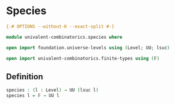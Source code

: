 # Species

```agda
{-# OPTIONS --without-K --exact-split #-}

module univalent-combinatorics.species where

open import foundation.universe-levels using (Level; UU; lsuc)

open import univalent-combinatorics.finite-types using (𝔽)
```

## Definition

```agda
species : (l : Level) → UU (lsuc l)
species l = 𝔽 → UU l
```

